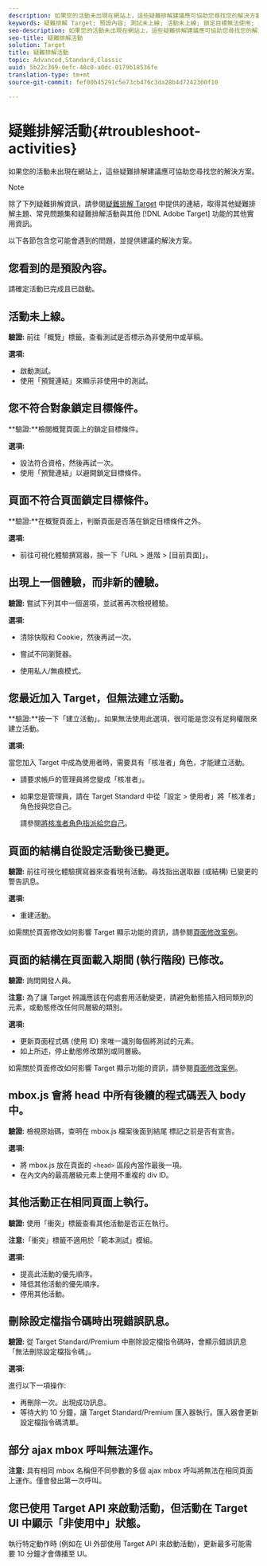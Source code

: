 ```yaml
---
description: 如果您的活動未出現在網站上，這些疑難排解建議應可協助您尋找您的解決方案。
keywords: 疑難排解 Target; 預設內容; 測試未上線; 活動未上線; 鎖定目標無法使用; 出現上一個體驗; 無法建立活動; 建立活動; 頁面結構已變更; 頁面結構已修改; 錯誤訊息; 誤刪設定檔指令碼; ajax 無法使用
seo-description: 如果您的活動未出現在網站上，這些疑難排解建議應可協助您尋找您的解決方案。
seo-title: 疑難排解活動
solution: Target
title: 疑難排解活動
topic: Advanced,Standard,Classic
uuid: 5b22c369-0efc-48c0-a0dc-0179b18536fe
translation-type: tm+mt
source-git-commit: fef00b45291c5e73cb476c3da28b4d7242300f10

---
```



# 疑難排解活動{#troubleshoot-activities}

如果您的活動未出現在網站上，這些疑難排解建議應可協助您尋找您的解決方案。

>[!NOTE]
>
>除了下列疑難排解資訊，請參閱[疑難排解 Target](../../r-troubleshooting-target/troubleshooting-target.md#reference_A9DB82675D044BD8861F6752A4EE6839) 中提供的連結，取得其他疑難排解主題、常見問題集和疑難排解活動與其他 [!DNL Adobe Target] 功能的其他實用資訊。

以下各節包含您可能會遇到的問題，並提供建議的解決方案。

## 您看到的是預設內容。

請確定活動已完成且已啟動。

## 活動未上線。

**驗證:** 前往「概覽」標籤，查看測試是否標示為非使用中或草稿。

**選項:**

* 啟動測試。
* 使用「預覽連結」來顯示非使用中的測試。

## 您不符合對象鎖定目標條件。

**驗證:**檢閱概覽頁面上的鎖定目標條件。

**選項:**

* 設法符合資格，然後再試一次。
* 使用「預覽連結」以避開鎖定目標條件。

## 頁面不符合頁面鎖定目標條件。

**驗證:**在概覽頁面上，判斷頁面是否落在鎖定目標條件之外。

**選項:**

* 前往可視化體驗撰寫器，按一下「URL &gt; 進階 &gt; [目前頁面]」。

## 出現上一個體驗，而非新的體驗。

**驗證:** 嘗試下列其中一個選項，並試著再次檢視體驗。

**選項:**

* 清除快取和 Cookie，然後再試一次。

* 嘗試不同瀏覽器。
* 使用私人/無痕模式。

## 您最近加入 Target，但無法建立活動。

**驗證:**按一下「建立活動」。如果無法使用此選項，很可能是您沒有足夠權限來建立活動。

**選項:**

當您加入 Target 中成為使用者時，需要具有「核准者」角色，才能建立活動。

* 請要求帳戶的管理員將您變成「核准者」。
* 如果您是管理員，請在 Target Standard 中從「設定 &gt; 使用者」將「核准者」角色授與您自己。

   請參閱[將核准者角色指派給您自己](../../administrating-target/start-target.md#task_15CAA437A71444E2932B333D5E66A3C7)。

## 頁面的結構自從設定活動後已變更。

**驗證:** 前往可視化體驗撰寫器來查看現有活動。尋找指出選取器 (或結構) 已變更的警告訊息。

**選項:**

* 重建活動。

如需關於頁面修改如何影響 Target 顯示功能的資訊，請參閱[頁面修改案例](../../c-experiences/c-visual-experience-composer/r-troubleshoot-composer/vec-scenarios.md#concept_A458A95F65B4401588016683FB1694DB)。

## 頁面的結構在頁面載入期間 (執行階段) 已修改。

**驗證:** 詢問開發人員。

**注意:** 為了讓 Target 辨識應該在何處套用活動變更，請避免動態插入相同類別的元素，或動態修改任何同層級的類別。

**選項:**

* 更新頁面程式碼 (使用 ID) 來唯一識別每個將測試的元素。
* 如上所述，停止動態修改類別或同層級。

如需關於頁面修改如何影響 Target 顯示功能的資訊，請參閱[頁面修改案例](../../c-experiences/c-visual-experience-composer/r-troubleshoot-composer/vec-scenarios.md#concept_A458A95F65B4401588016683FB1694DB)。

## mbox.js 會將 head 中所有後續的程式碼丟入 body 中。

**驗證:** 檢視原始碼，查明在 mbox.js 檔案後面到結尾 </body> 標記之前是否有宣告。

**選項:**

* 將 mbox.js 放在頁面的 `<head>` 區段內當作最後一項。
* 在內文內的最高層級元素上使用不重複的 div ID。

## 其他活動正在相同頁面上執行。

**驗證:** 使用「衝突」標籤查看其他活動是否正在執行。

**注意:**「衝突」標籤不適用於「範本測試」模組。

**選項:**

* 提高此活動的優先順序。
* 降低其他活動的優先順序。
* 停用其他活動。

## 刪除設定檔指令碼時出現錯誤訊息。

**驗證:** 從 Target Standard/Premium 中刪除設定檔指令碼時，會顯示錯誤訊息「無法刪除設定檔指令碼」。

**選項:**

進行以下一項操作: 

* 再刪除一次。出現成功訊息。
* 等待大約 10 分鐘，讓 Target Standard/Premium 匯入器執行。匯入器會更新設定檔指令碼清單。

## 部分 ajax mbox 呼叫無法運作。

**注意:** 具有相同 mbox 名稱但不同參數的多個 ajax mbox 呼叫將無法在相同頁面上運作。僅會發出第一次呼叫。

## 您已使用 Target API 來啟動活動，但活動在 Target UI 中顯示「非使用中」狀態。

執行特定動作時 (例如在 UI 外部使用 Target API 來啟動活動)，更新最多可能需要 10 分鐘才會傳播至 UI。